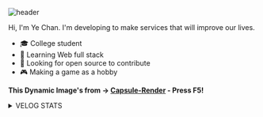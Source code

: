 ![header](https://capsule-render.vercel.app/api?type=rounded&color=gradient&height=300&section=header&text=%20Hi%20there%20&fontSize=80&textBg=true&animation=fadeIn)

Hi, I'm Ye Chan. I'm developing to make services that will improve our lives.

- :mortar_board: College student
- 🌱 Learning Web full stack
- 🤔 Looking for open source to contribute
- :video_game: Making a game as a hobby

**This Dynamic Image's from -> [Capsule-Render](https://github.com/kyechan99/capsule-render) - Press F5!**


<!--

![footer](https://capsule-render.vercel.app/api?type=wave&color=gradient&height=150&section=footer)
-->

<details><summary>VELOG STATS</summary>
  
<!--VELOG:START-->
- [GitHub 프로필을 꾸며보세요!](https://velog.io/@kyechan99/GitHub-%ED%94%84%EB%A1%9C%ED%95%84%EC%9D%84-%EA%BE%B8%EB%A9%B0%EB%B3%B4%EC%84%B8%EC%9A%94)

<!--VELOG:END-->

</details>
